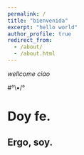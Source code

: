 ```yaml
---
permalink: /
title: "bienvenida"
excerpt: "hello world"
author_profile: true
redirect_from: 
  - /about/
  - /about.html
---
```


_wellcome ciao_

#°\•/°

# Doy fe.

## Ergo, soy.

